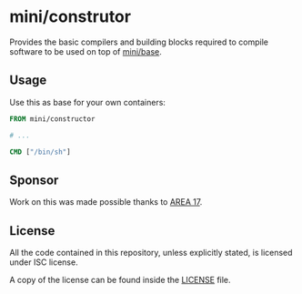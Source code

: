# mini/construtor

Provides the basic compilers and building blocks required to compile
software to be used on top of
[mini/base](https://github.com/mini-containers/base).

## Usage

Use this as base for your own containers:

```dockerfile
FROM mini/constructor

# ...

CMD ["/bin/sh"]
```

## Sponsor

Work on this was made possible thanks to [AREA 17](http://www.area17.com).

## License

All the code contained in this repository, unless explicitly stated, is
licensed under ISC license.

A copy of the license can be found inside the [LICENSE](LICENSE) file.
